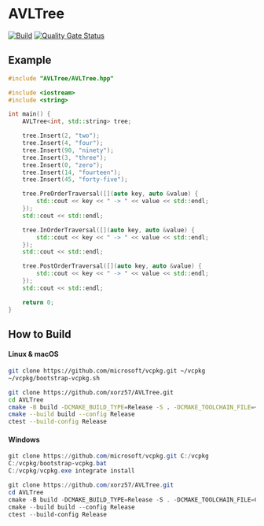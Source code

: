 # AVLTree

[![Build](https://github.com/xorz57/AVLTree/actions/workflows/Build.yml/badge.svg)](https://github.com/xorz57/AVLTree/actions/workflows/Build.yml)
[![Quality Gate Status](https://sonarcloud.io/api/project_badges/measure?project=xorz57_AVLTree&metric=alert_status)](https://sonarcloud.io/summary/new_code?id=xorz57_AVLTree)

## Example

```cpp
#include "AVLTree/AVLTree.hpp"

#include <iostream>
#include <string>

int main() {
    AVLTree<int, std::string> tree;

    tree.Insert(2, "two");
    tree.Insert(4, "four");
    tree.Insert(90, "ninety");
    tree.Insert(3, "three");
    tree.Insert(0, "zero");
    tree.Insert(14, "fourteen");
    tree.Insert(45, "forty-five");

    tree.PreOrderTraversal([](auto key, auto &value) {
        std::cout << key << " -> " << value << std::endl;
    });
    std::cout << std::endl;

    tree.InOrderTraversal([](auto key, auto &value) {
        std::cout << key << " -> " << value << std::endl;
    });
    std::cout << std::endl;

    tree.PostOrderTraversal([](auto key, auto &value) {
        std::cout << key << " -> " << value << std::endl;
    });
    std::cout << std::endl;

    return 0;
}
```

## How to Build

#### Linux & macOS

```bash
git clone https://github.com/microsoft/vcpkg.git ~/vcpkg
~/vcpkg/bootstrap-vcpkg.sh

git clone https://github.com/xorz57/AVLTree.git
cd AVLTree
cmake -B build -DCMAKE_BUILD_TYPE=Release -S . -DCMAKE_TOOLCHAIN_FILE=~/vcpkg/scripts/buildsystems/vcpkg.cmake
cmake --build build --config Release
ctest --build-config Release
```

#### Windows

```powershell
git clone https://github.com/microsoft/vcpkg.git C:/vcpkg
C:/vcpkg/bootstrap-vcpkg.bat
C:/vcpkg/vcpkg.exe integrate install

git clone https://github.com/xorz57/AVLTree.git
cd AVLTree
cmake -B build -DCMAKE_BUILD_TYPE=Release -S . -DCMAKE_TOOLCHAIN_FILE=C:/vcpkg/scripts/buildsystems/vcpkg.cmake
cmake --build build --config Release
ctest --build-config Release
```
